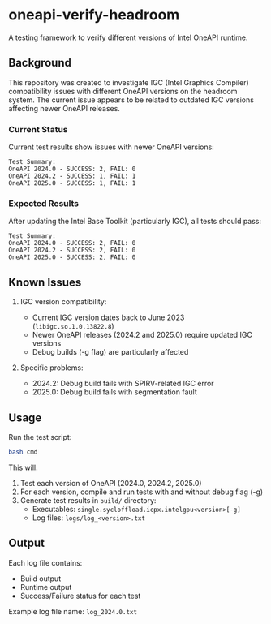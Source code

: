 # oneapi-verify-headroom

A testing framework to verify different versions of Intel OneAPI runtime.

## Background

This repository was created to investigate IGC (Intel Graphics Compiler) compatibility issues with different OneAPI versions on the headroom system. The current issue appears to be related to outdated IGC versions affecting newer OneAPI releases.

### Current Status

Current test results show issues with newer OneAPI versions:
```
Test Summary:
OneAPI 2024.0 - SUCCESS: 2, FAIL: 0
OneAPI 2024.2 - SUCCESS: 1, FAIL: 1
OneAPI 2025.0 - SUCCESS: 1, FAIL: 1
```

### Expected Results

After updating the Intel Base Toolkit (particularly IGC), all tests should pass:
```
Test Summary:
OneAPI 2024.0 - SUCCESS: 2, FAIL: 0
OneAPI 2024.2 - SUCCESS: 2, FAIL: 0
OneAPI 2025.0 - SUCCESS: 2, FAIL: 0
```

## Known Issues

1. IGC version compatibility:
   - Current IGC version dates back to June 2023 (`libigc.so.1.0.13822.8`)
   - Newer OneAPI releases (2024.2 and 2025.0) require updated IGC versions
   - Debug builds (-g flag) are particularly affected

2. Specific problems:
   - 2024.2: Debug build fails with SPIRV-related IGC error
   - 2025.0: Debug build fails with segmentation fault

## Usage

Run the test script:
```bash
bash cmd
```

This will:
1. Test each version of OneAPI (2024.0, 2024.2, 2025.0)
2. For each version, compile and run tests with and without debug flag (-g)
3. Generate test results in `build/` directory:
   - Executables: `single.sycloffload.icpx.intelgpu<version>[-g]`
   - Log files: `logs/log_<version>.txt`

## Output

Each log file contains:
- Build output
- Runtime output
- Success/Failure status for each test

Example log file name: `log_2024.0.txt`
